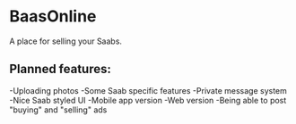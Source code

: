 # BaasOnline
 A place for selling your Saabs.


## Planned features:
 
 -Uploading photos
 -Some Saab specific features
 -Private message system
 -Nice Saab styled UI
 -Mobile app version
 -Web version
 -Being able to post "buying" and "selling" ads
